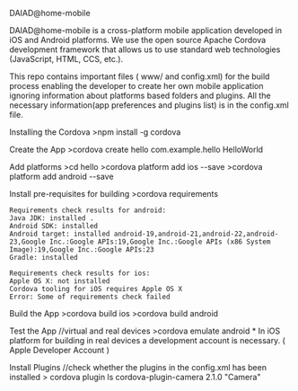 DAIAD@home-mobile

DAIAD@home-mobile is a cross-platform mobile application developed in iOS and Android platforms. We use the open source Apache Cordova development framework that allows us to use standard web technologies (JavaScript, HTML, CCS, etc.). 

This repo contains important files ( www/ and config.xml) for the build process enabling the developer to create her own mobile application ignoring information about platforms based folders and plugins. All the necessary information(app preferences and plugins list) is in the config.xml file.

Installing the Cordova
    >npm install -g cordova

Create the App 
    >cordova create hello com.example.hello HelloWorld

Add platforms
    >cd hello
    >cordova platform add ios --save
    >cordova platform add android --save

Install pre-requisites for building
    >cordova requirements

    Requirements check results for android:
    Java JDK: installed .
    Android SDK: installed
    Android target: installed android-19,android-21,android-22,android-23,Google Inc.:Google APIs:19,Google Inc.:Google APIs (x86 System Image):19,Google Inc.:Google APIs:23
    Gradle: installed

    Requirements check results for ios:
    Apple OS X: not installed
    Cordova tooling for iOS requires Apple OS X
    Error: Some of requirements check failed


Build the App
    >cordova build ios
    >cordova build android

Test the App
    //virtual and real devices
    >cordova emulate android
    * In iOS platform for building in real devices a development account is necessary. ( Apple Developer Account )
    
Install Plugins
    //check whether the plugins in the config.xml has been installed
    > cordova plugin ls 
    cordova-plugin-camera 2.1.0 "Camera"
